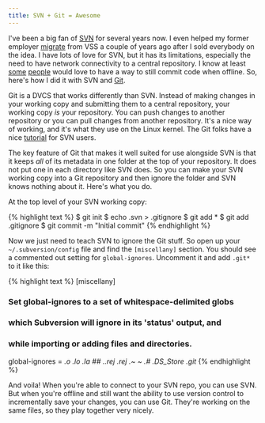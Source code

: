 ```yaml
---
title: SVN + Git = Awesome
---
```

I've been a big fan of [SVN][1] for several years now. I even helped my former
employer [migrate][2] from VSS a couple of years ago after I sold everybody on
the idea. I have lots of love for SVN, but it has its limitations, especially
the need to have network connectivity to a central repository. I know at least
[some][3] [people][4] would love to have a way to still commit code when
offline. So, here's how I did it with SVN and [Git][5].

Git is a DVCS that works differently than SVN. Instead of making changes in
your working copy and submitting them to a central repository, your working
copy _is_ your repository. You can push changes to another repository or you
can pull changes from another repository. It's a nice way of working, and it's
what they use on the Linux kernel. The Git folks have a nice [tutorial][6] for
SVN users.

The key feature of Git that makes it well suited for use alongside SVN is that
it keeps _all_ of its metadata in one folder at the top of your repository. It
does not put one in each directory like SVN does. So you can make your SVN
working copy into a Git repository and then ignore the folder and SVN knows
nothing about it. Here's what you do.

At the top level of your SVN working copy:

{% highlight text %}
$ git init
$ echo .svn > .gitignore
$ git add *
$ git add .gitignore
$ git commit -m "Initial commit"
{% endhighlight %}

Now we just need to teach SVN to ignore the Git stuff. So open up your
`~/.subversion/config` file and find the `[miscellany]` section. You should
see a commented out setting for `global-ignores`. Uncomment it and add `.git*`
to it like this:

{% highlight text %}
[miscellany]
### Set global-ignores to a set of whitespace-delimited globs
### which Subversion will ignore in its 'status' output, and
### while importing or adding files and directories.

global-ignores = *.o *.lo *.la \#*\# .*.rej *.rej .*~ *~ .\#* .DS_Store .git*
{% endhighlight %}

And voila! When you're able to connect to your SVN repo, you can use SVN. But
when you're offline and still want the ability to use version control to
incrementally save your changes, you can use Git. They're working on the same
files, so they play together very nicely.

   [1]: http://subversion.tigris.org

   [2]: http://blog.alieniloquent.com/2005/10/26/now-powered-by-subversion/

   [3]: http://blog.excastle.com

   [4]: http://blog.briankohrs.com

   [5]: http://git.or.cz/

   [6]: http://git.or.cz/course/svn.html

